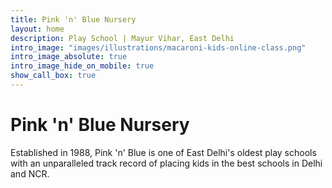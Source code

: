 ```yaml
---
title: Pink 'n' Blue Nursery
layout: home
description: Play School | Mayur Vihar, East Delhi
intro_image: "images/illustrations/macaroni-kids-online-class.png"
intro_image_absolute: true
intro_image_hide_on_mobile: true
show_call_box: true
---
```


# Pink 'n' Blue Nursery

Established in 1988, Pink 'n' Blue is one of East Delhi's oldest play schools with an unparalleled track record of placing kids in the best schools in Delhi and NCR.